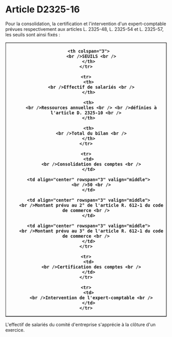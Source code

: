 # Article D2325-16

Pour la consolidation, la certification et l'intervention d'un expert-comptable prévues respectivement aux articles L. 2325-48, L. 2325-54 et L. 2325-57, les seuils sont ainsi fixés : 

<center>
  <table border="1">
    <tr>
      <th rowspan="2" />
      
      <th colspan="3">
        <br />SEUILS <br />
      </th>
    </tr>
    
    <tr>
      <th>
        <br />Effectif de salariés <br />
      </th>
      
      <th>
        <br />Ressources annuelles <br /> <br />définies à l'article D. 2325-10 <br />
      </th>
      
      <th>
        <br />Total du bilan <br />
      </th>
    </tr>
    
    <tr>
      <td>
        <br />Consolidation des comptes <br />
      </td>
      
      <td align="center" rowspan="3" valign="middle">
        <br />50 <br />
      </td>
      
      <td align="center" rowspan="3" valign="middle">
        <br />Montant prévu au 2° de l'article R. 612-1 du code de commerce <br />
      </td>
      
      <td align="center" rowspan="3" valign="middle">
        <br />Montant prévu au 3° de l'article R. 612-1 du code de commerce <br />
      </td>
    </tr>
    
    <tr>
      <td>
        <br />Certification des comptes <br />
      </td>
    </tr>
    
    <tr>
      <td>
        <br />Intervention de l'expert-comptable <br />
      </td>
    </tr>
  </table>
</center>

   
L'effectif de salariés du comité d'entreprise s'apprécie à la clôture d'un exercice.